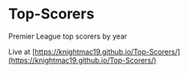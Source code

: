 # Top-Scorers

Premier League top scorers by year

Live at [https://knightmac19.github.io/Top-Scorers/](https://knightmac19.github.io/Top-Scorers/)
